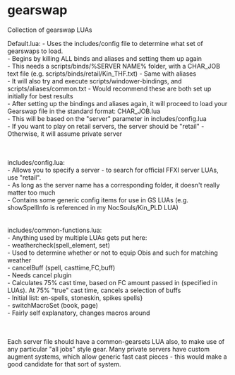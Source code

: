 # gearswap
Collection of gearswap LUAs

Default.lua:
    - Uses the includes/config file to determine what set of gearswaps to load. <br />
    - Begins by killing ALL binds and aliases and setting them up again<br />
        - This needs a scripts/binds/%SERVER NAME% folder, with a CHAR_JOB text file (e.g. scripts/binds/retail/Kin_THF.txt) - Same with aliases<br />
        - It will also try and execute scripts/windower-bindings, and scripts/aliases/common.txt - Would recommend these are both set up initially for best results<br />
    - After setting up the bindings and aliases again, it will proceed to load your Gearswap file in the standard format: CHAR_JOB.lua<br />
        - This will be based on the "server" parameter in includes/config.lua<br />
            - If you want to play on retail servers, the server should be "retail" - Otherwise, it will assume private server<br />

<br /><br />
includes/config.lua:<br />
    - Allows you to specify a server - to search for official FFXI server LUAs, use "retail".<br />
    - As long as the server name has a corresponding folder, it doesn't really matter too much<br />
    - Contains some generic config items for use in GS LUAs (e.g. showSpellInfo is referenced in my NocSouls/Kin_PLD LUA)<br />
<br /><br />
includes/common-functions.lua:<br />
    - Anything used by multiple LUAs gets put here:<br />
        - weathercheck(spell_element, set)<br />
            - Used to determine whether or not to equip Obis and such for matching weather<br />
        - cancelBuff (spell, casttime,FC,buff)<br />
            - Needs cancel plugin<br />
            - Calculates 75% cast time, based on FC amount passed in (specified in LUAs). At 75% "true" cast time, cancels a selection of buffs<br />
                - Initial list: en-spells, stoneskin, spikes spells}<br />
        - switchMacroSet (book, page)<br />
            - Fairly self explanatory, changes macros around<br />
<br /><br />

Each server file should have a common-gearsets LUA also, to make use of any particular "all jobs" style gear. Many private servers have custom augment systems, which allow generic fast cast pieces - this would make a good candidate for that sort of system.